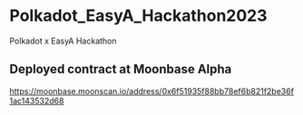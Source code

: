 # Polkadot_EasyA_Hackathon2023
Polkadot x EasyA Hackathon

## Deployed contract at Moonbase Alpha
https://moonbase.moonscan.io/address/0x6f51935f88bb78ef6b821f2be36f1ac143532d68
